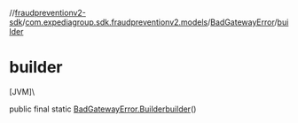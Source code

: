 //[fraudpreventionv2-sdk](../../../index.md)/[com.expediagroup.sdk.fraudpreventionv2.models](../index.md)/[BadGatewayError](index.md)/[builder](builder.md)

# builder

[JVM]\

public final static [BadGatewayError.Builder](-builder/index.md)[builder](builder.md)()

